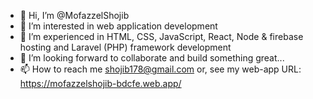 - 👋 Hi, I’m @MofazzelShojib
- 👀 I’m interested in web application development
- 🌱 I’m experienced in HTML, CSS, JavaScript, React, Node & firebase hosting and Laravel (PHP) framework development
- 💞️ I’m looking forward to collaborate and build something great...
- 📫 How to reach me shojib178@gmail.com or, see my web-app URL: https://mofazzelshojib-bdcfe.web.app/

<!---
MofazzelShojib/MofazzelShojib is a ✨ special ✨ repository because its `README.md` (this file) appears on your GitHub profile.
You can click the Preview link to take a look at your changes.
--->
